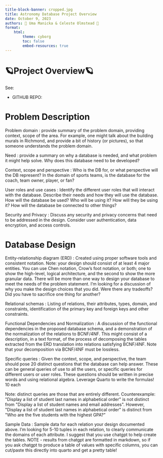 ```yaml
---
title-block-banner: cropped.jpg
title: Astronomy Database Project Overview 
date: October 9, 2023
authors: 🌟 Uma Manicka & Celeste Olmstead 🌟
format:
    html:
        theme: cyborg
        toc: false
        embed-resources: true
---
```




# 🪐Project Overview🪐


See:

* GITHUB REPO:



# Problem Description

Problem domain
: provide summary of the problem domain, providing context, scope of the area. For example, one might talk about the building murals in Richmond, and provide a bit of history (or pictures), so that someone understands the problem domain.

Need
: provide a summary on why a database is needed, and what problem it might help solve. Why does this database need to be developed?

Context, scope and perspective
: Who is the DB for, or what perspective will the DB represent? In the domain of sports teams, is the database for the coach, team owner, player, or fan?

User roles and use cases
: Identify the different user roles that will interact with the database. Describe their needs and how they will use the database. How will the database be used? Who will be using it? How will they be using it? How will the database be connected to other things? 

Security and Privacy
:  Discuss any security and privacy concerns that need to be addressed in the design. Consider user authentication, data encryption, and access controls.

# Database Design

Entity-relationship diagram (ERD)
: Created using proper software tools and consistent notation. Note: your design should consist of at least 4 major entities. You can use Chen notation, Crow’s foot notation, or both; one to show the high-level, logical architecture, and the second to show the more granular data. There will be more than one way to design your database to meet the needs of the problem statement. I’m looking for a discussion of why you make the design choices that you did. Were there any tradeoffs? Did you have to sacrifice one thing for another?

Relational schemas
: Listing of relations, their attributes, types, domain, and constraints, identification of the primary key and foreign keys and other constraints.

Functional Dependencies and Normalization
: A discussion of the functional dependencies in the proposed database schema, and a demonstration of the  normalization of the relations to BCNF/4NF. This might consist of a description, in a text format, of the process of decomposing the tables extracted from the ERD translation into relations satisfying BCNF/4NF. Note that your decomposition via BCNF/4NF must be lossless.

Specific queries
: Given the context, scope, and perspective, the team should pose 20 distinct questions that the database can help answer. These can be general queries of use to all the users, or specific queries for different users or user roles. These questions should be written in precise words and using relational algebra. Leverage Quarto to write the formulas! 10 each

Note: distinct queries are those that are entirely different. Counterexample: "Display a list of student last names in alphabetical order" is not distinct from "Display a list of student names and email addresses". However, "Display a list of student last names in alphabetical order" is distinct from "Who are the five students with the highest GPA?”

Sample Data
: Sample data for each relation your design documented above. I’m looking for 5-10 tuples in each relation, to clearly communicate the domains of each attribute. I suggest that you use chatgpt to help create the tables.  NOTE - results from chatgpt are formatted in markdown, so if you ask chatgpt to produce a table of values with specific columns, you can cut/paste this directly into quarto and get a pretty table!





